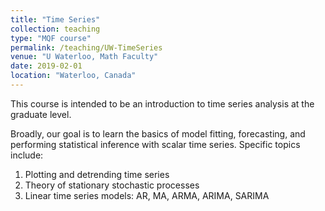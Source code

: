 ```yaml
---
title: "Time Series"
collection: teaching
type: "MQF course"
permalink: /teaching/UW-TimeSeries
venue: "U Waterloo, Math Faculty"
date: 2019-02-01
location: "Waterloo, Canada"
---
```


This course is intended to be an introduction to time series analysis at the graduate level.

Broadly, our goal is to learn the basics of model fitting, forecasting, and performing statistical inference with scalar time series. Specific topics include:

1. Plotting and detrending time series
2. Theory of stationary stochastic processes
3. Linear time series models: AR, MA, ARMA, ARIMA, SARIMA
